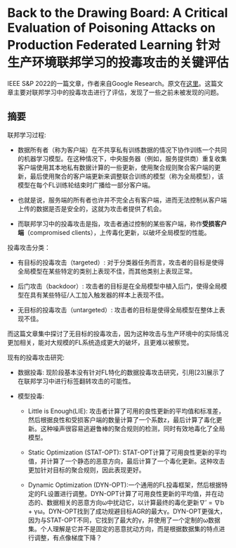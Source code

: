 # Back to the Drawing Board: A Critical Evaluation of Poisoning Attacks on Production Federated Learning 针对生产环境联邦学习的投毒攻击的关键评估

IEEE S&P 2022的一篇文章，作者来自Google Research。原文在[这里](https://ieeexplore.ieee.org/stamp/stamp.jsp?tp=&arnumber=9833647)。这篇文章主要对联邦学习中的投毒攻击进行了评估，发现了一些之前未被发现的问题。

## 摘要

联邦学习过程: 
- 数据所有者（称为客户端）在不共享私有训练数据的情况下协作训练一个共同的机器学习模型。在这种情况下，中央服务器（例如，服务提供商）重复收集客户端使用其本地私有数据计算的一些更新，使用聚合规则聚合客户端的更新，最后使用聚合的客户端更新来调整联合训练的模型（称为全局模型），该模型在每个FL训练轮结束时广播给一部分客户端。

- 也就是说，服务端的所有者也许并不完全占有客户端，进而无法控制从客户端上传的数据是否是安全的，这就为攻击者提供了机会。

- 而联邦学习中的投毒攻击是指，攻击者通过控制的某些客户端，称作**受损客户端**（compromised clients），上传毒化更新，以破坏全局模型的性能。

投毒攻击分类：

- 有目标的投毒攻击（targeted）: 对于分类器任务而言，攻击者的目标是使得全局模型在某些特定的类别上表现不佳，而其他类别上表现正常。

- 后门攻击（backdoor）: 攻击者的目标是在全局模型中植入后门，使得全局模型在具有某些特征/人工加入触发器的样本上表现不佳。

- 无目标的投毒攻击（untargeted）: 攻击者的目标是使得全局模型在整体上表现不佳。

而这篇文章集中探讨了无目标的投毒攻击，因为这种攻击与生产环境中的实际情况更加相关，能对大规模的FL系统造成更大的破坏，且更难以被察觉。

现有的投毒攻击研究:

- 数据投毒: 现阶段基本没有针对FL特化的数据投毒攻击研究，引用[23]展示了在联邦学习中进行标签翻转攻击的可能性。

- 模型投毒:

  - Little is Enough(LIE): 攻击者计算了可用的良性更新的平均值和标准差，然后根据良性和受损客户端的数量计算了一个系数z，最后计算了毒化更新。这种噪声很容易逃避鲁棒的聚合规则的检测，同时有效地毒化了全局模型。

  - Static Optimization (STAT-OPT): STAT-OPT计算了可用良性更新的平均值，并计算了一个静态的恶意方向，最后计算了一个毒化更新。这种攻击更加针对目标的聚合规则，因此表现更好。

  - Dynamic Optimization (DYN-OPT):一个通用的FL投毒框架，然后根据特定的FL设置进行调整。DYN-OPT计算了可用良性更新的平均值，并在动态的、数据相关的恶意方向ω中扰动它，以计算最终的毒化更新∇′ = ∇b + γω。DYN-OPT找到了成功规避目标AGR的最大γ。DYN-OPT更强大，因为与STAT-OPT不同，它找到了最大的γ，并使用了一个定制的ω数据集。个人理解是它并不是固定的恶意扰动方向，而是根据数据集的特点进行调整，有点像梯度下降？